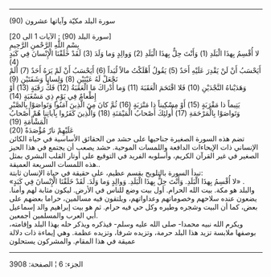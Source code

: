 ------------------------------------------------------------------------

(90) سورة البلد مكيّة وآياتها عشرون  
  
\[سورة البلد (90) : الآيات 1 الى 20\]  
بِسْمِ اللَّهِ الرَّحْمنِ الرَّحِيمِ  
لا أُقْسِمُ بِهذَا الْبَلَدِ (1) وَأَنْتَ حِلٌّ بِهذَا الْبَلَدِ (2) وَوالِدٍ وَما وَلَدَ (3) لَقَدْ
خَلَقْنَا الْإِنْسانَ فِي كَبَدٍ (4)  
أَيَحْسَبُ أَنْ لَنْ يَقْدِرَ عَلَيْهِ أَحَدٌ (5) يَقُولُ أَهْلَكْتُ مالاً لُبَداً (6) أَيَحْسَبُ أَنْ لَمْ يَرَهُ
أَحَدٌ (7) أَلَمْ نَجْعَلْ لَهُ عَيْنَيْنِ (8) وَلِساناً وَشَفَتَيْنِ (9)  
وَهَدَيْناهُ النَّجْدَيْنِ (10) فَلا اقْتَحَمَ الْعَقَبَةَ (11) وَما أَدْراكَ مَا الْعَقَبَةُ (12) فَكُّ
رَقَبَةٍ (13) أَوْ إِطْعامٌ فِي يَوْمٍ ذِي مَسْغَبَةٍ (14)  
يَتِيماً ذا مَقْرَبَةٍ (15) أَوْ مِسْكِيناً ذا مَتْرَبَةٍ (16) ثُمَّ كانَ مِنَ الَّذِينَ آمَنُوا
وَتَواصَوْا بِالصَّبْرِ وَتَواصَوْا بِالْمَرْحَمَةِ (17) أُولئِكَ أَصْحابُ الْمَيْمَنَةِ (18) وَالَّذِينَ
كَفَرُوا بِآياتِنا هُمْ أَصْحابُ الْمَشْأَمَةِ (19)  
عَلَيْهِمْ نارٌ مُؤْصَدَةٌ (20)  
تضم هذه السورة الصغيرة جناحيها على حشد من الحقائق الأساسية في حياة
الكائن الإنساني ذات الإيحاءات الدافعة واللمسات الموحية. حشد يصعب أن
يجتمع في هذا الحيز الصغير في غير القرآن الكريم، وأسلوبه الفريد في
التوقيع على أوتار القلب البشري بمثل هذه اللمسات السريعة العميقة..  
تبدأ السورة بالتلويح بقسم عظيم، على حقيقة في حياة الإنسان ثابتة:  
«لا أُقْسِمُ بِهذَا الْبَلَدِ. وَأَنْتَ حِلٌّ بِهذَا الْبَلَدِ. وَوالِدٍ وَما وَلَدَ. لَقَدْ خَلَقْنَا
الْإِنْسانَ فِي كَبَدٍ» .  
والبلد هو مكة. بيت الله الحرام. أول بيت وضع للناس في الأرض. ليكون مثابة
لهم وأمنا. يضعون عنده سلاحهم وخصوماتهم وعداواتهم، ويلتقون فيه مسالمين،
حراما بعضهم على بعض، كما أن البيت وشجره وطيره وكل حي فيه حرام. ثم هو بيت
إبراهيم والد إسماعيل أبي العرب والمسلمين أجمعين.  
ويكرم الله نبيه محمدا- صلى الله عليه وسلم- فيذكره ويذكر حله بهذا البلد
وإقامته، بوصفها ملابسة تزيد هذا البلد حرمة، وتزيده شرفا، وتزيده عظمة.
وهي إيماءة ذات دلالة عميقة في هذا المقام. والمشركون يستحلون

------------------------------------------------------------------------

الجزء: 6 ¦ الصفحة: 3908
